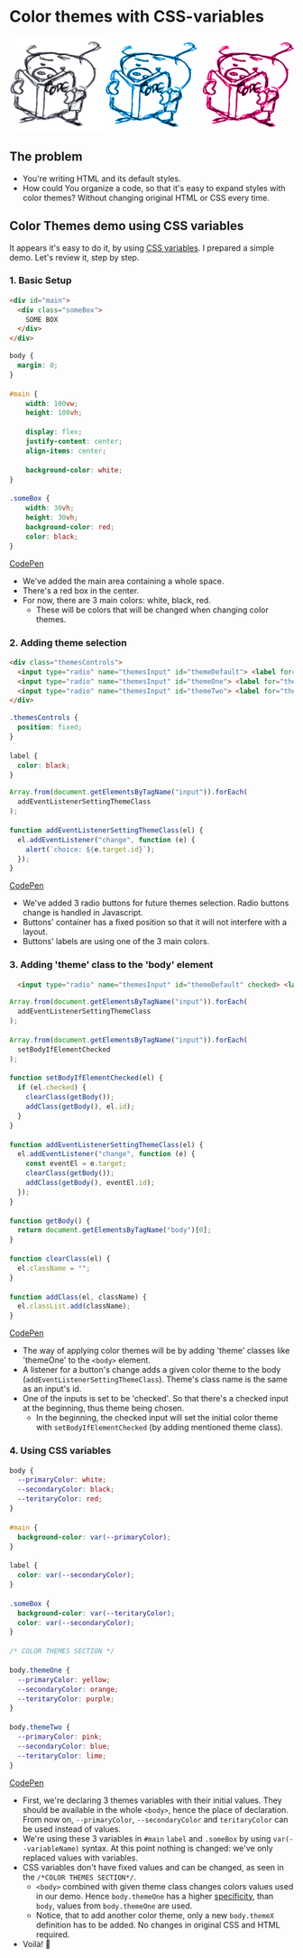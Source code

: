 # Color themes with CSS-variables

<img src="https://raw.githubusercontent.com/adamskopl/blog/posts/20200703/cover.png">

## The problem

- You're writing HTML and its default styles.
- How could You organize a code, so that it's easy to expand styles with color themes? Without changing original HTML or CSS every time.

## Color Themes demo using CSS variables

It appears it's easy to do it, by using [CSS variables](https://developer.mozilla.org/en-US/docs/Web/CSS/Using_CSS_custom_properties). I prepared a simple demo. Let's review it, step by step.

### 1. Basic Setup

```html
<div id="main">
  <div class="someBox">
    SOME BOX
  </div>
</div>
```
```css
body {
  margin: 0;
}

#main {
    width: 100vw;
    height: 100vh;

    display: flex;
    justify-content: center;
    align-items: center;

    background-color: white;
}

.someBox {
    width: 30vh;
    height: 30vh;
    background-color: red;
    color: black;
}
```
[CodePen](https://codepen.io/adamskopl/pen/ZEQvmgV)

- We've added the main area containing a whole space.
- There's a red box in the center.
- For now, there are 3 main colors: white, black, red.
  - These will be colors that will be changed when changing color themes.

### 2. Adding theme selection

```html
<div class="themesControls">
  <input type="radio" name="themesInput" id="themeDefault"> <label for="themeDefault">default</label>
  <input type="radio" name="themesInput" id="themeOne"> <label for="themeOne">One</label>
  <input type="radio" name="themesInput" id="themeTwo"> <label for="themeTwo">Two</label>
</div>
```
```css
.themesControls {
  position: fixed;
}

label {
  color: black;
}
```
```js
Array.from(document.getElementsByTagName("input")).forEach(
  addEventListenerSettingThemeClass
);

function addEventListenerSettingThemeClass(el) {
  el.addEventListener("change", function (e) {
    alert(`choice: ${e.target.id}`);
  });
}
```
[CodePen](https://codepen.io/adamskopl/details/XWXVojv)

- We've added 3 radio buttons for future themes selection. Radio buttons change is handled in Javascript.
- Buttons' container has a fixed position so that it will not interfere with a layout.
- Buttons' labels are using one of the 3 main colors.

### 3. Adding 'theme' class to the 'body' element

```html
  <input type="radio" name="themesInput" id="themeDefault" checked> <label for="themeDefault">default</label>
```
```js
Array.from(document.getElementsByTagName("input")).forEach(
  addEventListenerSettingThemeClass
);

Array.from(document.getElementsByTagName("input")).forEach(
  setBodyIfElementChecked
);

function setBodyIfElementChecked(el) {
  if (el.checked) {
    clearClass(getBody());
    addClass(getBody(), el.id);
  }
}

function addEventListenerSettingThemeClass(el) {
  el.addEventListener("change", function (e) {
    const eventEl = e.target;
    clearClass(getBody());
    addClass(getBody(), eventEl.id);
  });
}

function getBody() {
  return document.getElementsByTagName("body")[0];
}

function clearClass(el) {
  el.className = "";
}

function addClass(el, className) {
  el.classList.add(className);
}
```
[CodePen](https://codepen.io/adamskopl/pen/zYrpyJr)

- The way of applying color themes will be by adding 'theme' classes like 'themeOne' to the `<body>` element.
- A listener for a button's change adds a given color theme to the body (`addEventListenerSettingThemeClass`). Theme's class name is the same as an input's id.
- One of the inputs is set to be 'checked'. So that there's a checked input at the beginning, thus theme being chosen.
  - In the beginning, the checked input will set the initial color theme with `setBodyIfElementChecked` (by adding mentioned theme class).

### 4. Using CSS variables

```css
body {
  --primaryColor: white;
  --secondaryColor: black;
  --teritaryColor: red;
}

#main {
  background-color: var(--primaryColor);
}

label {
  color: var(--secondaryColor);
}

.someBox {
  background-color: var(--teritaryColor);
  color: var(--secondaryColor);
}

/* COLOR THEMES SECTION */

body.themeOne {
  --primaryColor: yellow;
  --secondaryColor: orange;
  --teritaryColor: purple;
}

body.themeTwo {
  --primaryColor: pink;
  --secondaryColor: blue;
  --teritaryColor: lime;
}
```
[CodePen](https://codepen.io/adamskopl/pen/JjGMmZL)

- First, we're declaring 3 themes variables with their initial values. They should be available in the whole `<body>`, hence the place of declaration. From now on, `--primaryColor`, `--secondaryColor` and `teritaryColor` can be used instead of values.
- We're using these 3 variables in `#main` `label` and `.someBox` by using `var(--variableName)` syntax. At this point nothing is changed: we've only replaced values with variables.
- CSS variables don't have fixed values and can be changed, as seen in the `/*COLOR THEMES SECTION*/`.
  - `<body>` combined with given theme class changes colors values used in our demo. Hence `body.themeOne` has a higher [specificity](http://www.standardista.com/css3/css-specificity/), than `body`, values from `body.themeOne` are used.
  - Notice, that to add another color theme, only a new `body.themeX` definition has to be added. No changes in original CSS and HTML required.
- Voilà! :art:
